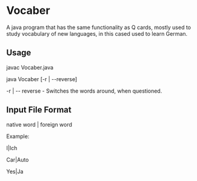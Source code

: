Vocaber
========

A java program that has the same functionality as Q cards, mostly used to study 
vocabulary of new languages, in this cased used to learn German.

Usage
--

javac Vocaber.java

java Vocaber <vocabulary txt file> [-r | --reverse]

-r | -- reverse - Switches the words around, when questioned.

Input File Format
--

native word | foreign word

Example:

I|Ich

Car|Auto

Yes|Ja
